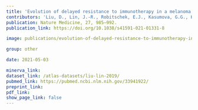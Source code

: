```yaml
---
title: 'Evolution of delayed resistance to immunotherapy in a melanoma responder.'
contributors: 'Liu, D., Lin, J.-R., Robitschek, E.J., Kasumova, G.G., Heyde, A., Shi, A., Kraya, A., ... Boland, G.M. (2021).'
publication: Nature Medicine, 27, 985–992.
publication_link: https://doi.org/10.1038/s41591-021-01331-8

image: publications/evolution-of-delayed-resistance-to-immunotherapy-in-a-melanoma-responder.PNG

group: other

date: 2021-05-03

minerva_link:
dataset_link: /atlas-datasets/liu-lin-2019/
pubmed_link: https://pubmed.ncbi.nlm.nih.gov/33941922/
preprint_link:
pdf_link:
show_page_link: false
---
```

